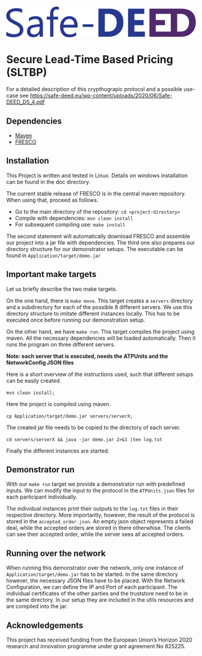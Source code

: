 ![Safe-DEED Logo](https://github.com/Safe-DEED/SLTBP/blob/master/Safe-DEED_logo.png)

# Secure Lead-Time Based Pricing (SLTBP)
For a detailed description of this crypthograpic protocol and a possible use-case see https://safe-deed.eu/wp-content/uploads/2020/06/Safe-DEED_D5_4.pdf

## Dependencies

- [Maven](https://maven.apache.org/)
- [FRESCO](https://github.com/aicis/fresco)


## Installation
This Project is written and tested in Linux. Details on windows installation can be found in the doc directory.

The current stable release of FRESCO is in the central maven repository. When using that, proceed as follows.

- Go to the main directory of the repository: `cd <project-directory>`
- Compile with dependencies: `mvn clean install`
- For subsequent compiling use: `make install`

The second statement will automatically download FRESCO and assemble our project into a jar file with dependencies. The third
one also prepares our directory structure for our demonstrator setups. The executable can be found in `Application/target/demo.jar`

## Important make targets

Let us briefly describe the two make targets. 


On the one hand, there is `make move`. This target creates a `servers` directory and a subdirectory for each of the possible 8 different servers.
We use this directory structure to imitate different instances locally. This has to be executed once before running our demonstration setup.

On the other hand, we have `make run`. This target compiles the project using maven. All the necessary dependencies will be loaded automatically.
Then it runs the program on three different servers.

**Note: each server that is executed, needs the ATPUnits and the NetworkConfig JSON files**

Here is a short overview of the instructions used, such that different setups can be easily created.

 `mvn clean install;`

Here the project is compiled using maven.
 
 `cp Application/target/demo.jar servers/serverX;`

The created jar file needs to be copied to the directory of each server.

 `cd servers/serverX && java -jar demo.jar 2>&1 |tee log.txt` 

Finally the different instances are started. 
## Demonstrator run
With our `make run` target we provide a demonstrator run with predefined inputs.
We can modify the input to the protocol in the `ATPUnits.json` files for each participant individually.

The individual instances print their outputs to the `log.txt` files in their respective directory.
More importantly, however, the result of the protocol is stored in the `accepted_order.json`. An empty json object represents a failed deal, while the accepted orders are stored in there otherwhise.
The clients can see their accepted order, while the server sees all accepted orders.
## Running over the network

When running this demonstrator over the network, only one instance of `Application/target/demo.jar` has to be started. In the same directory
however, the necessary JSON files have to be placed. With the Network Configuration, we can define the IP and Port of each participant. 
The individual certificates of the other parties and the truststore need to be in the same directory. In our setup they are included 
in the utils resources and are compiled into the jar.

## Acknowledgements

This project has received funding from the European Union’s Horizon 2020 research and innovation programme under grant agreement No 825225.
